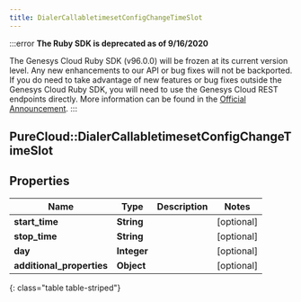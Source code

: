 ```yaml
---
title: DialerCallabletimesetConfigChangeTimeSlot
---
```


:::error
**The Ruby SDK is deprecated as of 9/16/2020**

The Genesys Cloud Ruby SDK (v96.0.0) will be frozen at its current version level. Any new enhancements to our API or bug fixes will not be backported. If you do need to take advantage of new features or bug fixes outside the Genesys Cloud Ruby SDK, you will need to use the Genesys Cloud REST endpoints directly. More information can be found in the [Official Announcement](https://developer.mypurecloud.com/forum/t/announcement-genesys-cloud-ruby-sdk-end-of-life/8850).
:::


## PureCloud::DialerCallabletimesetConfigChangeTimeSlot

## Properties

|Name | Type | Description | Notes|
|------------ | ------------- | ------------- | -------------|
| **start_time** | **String** |  | [optional] |
| **stop_time** | **String** |  | [optional] |
| **day** | **Integer** |  | [optional] |
| **additional_properties** | **Object** |  | [optional] |
{: class="table table-striped"}


